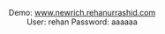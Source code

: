 <p align="center">
  Demo:
  <a target="_blank" href="https://newrich.rehanurrashid.com/" >www.newrich.rehanurrashid.com</a>

  <br>
  User: rehan
  Password: aaaaaa
</p><br>
